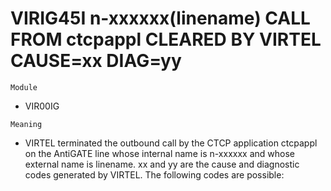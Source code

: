 # VIRIG45I n-xxxxxx(linename) CALL FROM ctcpappl CLEARED BY VIRTEL CAUSE=xx DIAG=yy

`Module`
- VIR00IG

`Meaning`
- VIRTEL terminated the outbound call by the CTCP application ctcpappl on the AntiGATE line whose internal name is n-xxxxxx and whose external name is linename. xx and yy are the cause and diagnostic codes generated by VIRTEL. The following codes are possible:
